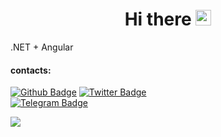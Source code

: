 <h1 align="center">Hi there <img src="https://user-images.githubusercontent.com/22433209/113253549-afc3f600-92c5-11eb-99c8-bb15bea70d4d.gif" width="25px"></h1>

.NET + Angular

#### contacts:
[![Github Badge](https://img.shields.io/github/stars/n3nikita?color=black&label=GITHUB&logo=github&style=for-the-badge)](https://www.github.com/n3nikita/)
[![Twitter Badge](https://img.shields.io/twitter/follow/n3nikita?color=black&label=Twitter&logo=twitter&style=for-the-badge)](https://twitter.com/n3nikita/) </br>
[![Telegram Badge](https://img.shields.io/badge/telegram-555555?style=for-the-badge&logo=telegram)](https://t.me/n3nikita/) </br>


![](https://komarev.com/ghpvc/?username=n3nikita&style=flat&color=000000&label=<.>)
